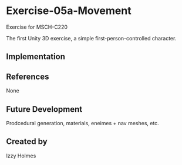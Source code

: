 # Exercise-05a-Movement

Exercise for MSCH-C220

The first Unity 3D exercise, a simple first-person-controlled character.

## Implementation

## References

None

## Future Development

Prodcedural generation, materials, eneimes + nav meshes, etc.

## Created by
Izzy Holmes
 
